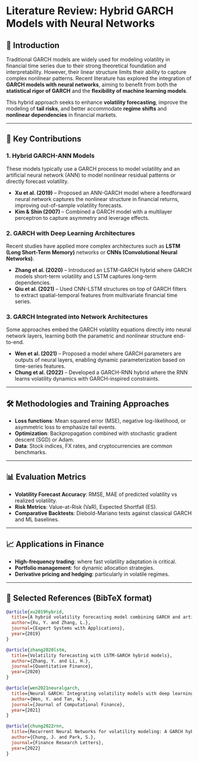 # Literature Review: Hybrid GARCH Models with Neural Networks

## 🧠 Introduction

Traditional GARCH models are widely used for modeling volatility in financial time series due to their strong theoretical foundation and interpretability. However, their linear structure limits their ability to capture complex nonlinear patterns. Recent literature has explored the integration of **GARCH models with neural networks**, aiming to benefit from both the **statistical rigor of GARCH** and the **flexibility of machine learning models**.

This hybrid approach seeks to enhance **volatility forecasting**, improve the modeling of **tail risks**, and better accommodate **regime shifts** and **nonlinear dependencies** in financial markets.

---

## 🔬 Key Contributions

### 1. **Hybrid GARCH-ANN Models**
These models typically use a GARCH process to model volatility and an artificial neural network (ANN) to model nonlinear residual patterns or directly forecast volatility.

- **Xu et al. (2019)** – Proposed an ANN-GARCH model where a feedforward neural network captures the nonlinear structure in financial returns, improving out-of-sample volatility forecasts.
- **Kim & Shin (2007)** – Combined a GARCH model with a multilayer perceptron to capture asymmetry and leverage effects.

### 2. **GARCH with Deep Learning Architectures**
Recent studies have applied more complex architectures such as **LSTM (Long Short-Term Memory)** networks or **CNNs (Convolutional Neural Networks)**.

- **Zhang et al. (2020)** – Introduced an LSTM-GARCH hybrid where GARCH models short-term volatility and LSTM captures long-term dependencies.
- **Qiu et al. (2021)** – Used CNN-LSTM structures on top of GARCH filters to extract spatial-temporal features from multivariate financial time series.

### 3. **GARCH Integrated into Network Architectures**
Some approaches embed the GARCH volatility equations directly into neural network layers, learning both the parametric and nonlinear structure end-to-end.

- **Wen et al. (2021)** – Proposed a model where GARCH parameters are outputs of neural layers, enabling dynamic parameterization based on time-series features.
- **Chung et al. (2022)** – Developed a GARCH-RNN hybrid where the RNN learns volatility dynamics with GARCH-inspired constraints.

---

## 🛠️ Methodologies and Training Approaches

- **Loss functions**: Mean squared error (MSE), negative log-likelihood, or asymmetric loss to emphasize tail events.
- **Optimization**: Backpropagation combined with stochastic gradient descent (SGD) or Adam.
- **Data**: Stock indices, FX rates, and cryptocurrencies are common benchmarks.

---

## 📊 Evaluation Metrics

- **Volatility Forecast Accuracy**: RMSE, MAE of predicted volatility vs realized volatility.
- **Risk Metrics**: Value-at-Risk (VaR), Expected Shortfall (ES).
- **Comparative Backtests**: Diebold-Mariano tests against classical GARCH and ML baselines.

---

## 📈 Applications in Finance

- **High-frequency trading**: where fast volatility adaptation is critical.
- **Portfolio management**: for dynamic allocation strategies.
- **Derivative pricing and hedging**: particularly in volatile regimes.

---

## 📎 Selected References (BibTeX format)

```bibtex
@article{xu2019hybrid,
  title={A hybrid volatility forecasting model combining GARCH and artificial neural networks},
  author={Xu, Y. and Zhang, L.},
  journal={Expert Systems with Applications},
  year={2019}
}

@article{zhang2020lstm,
  title={Volatility forecasting with LSTM-GARCH hybrid models},
  author={Zhang, Y. and Li, H.},
  journal={Quantitative Finance},
  year={2020}
}

@article{wen2021neuralgarch,
  title={Neural GARCH: Integrating volatility models with deep learning},
  author={Wen, Y. and Tan, W.},
  journal={Journal of Computational Finance},
  year={2021}
}

@article{chung2022rnn,
  title={Recurrent Neural Networks for volatility modeling: A GARCH hybrid approach},
  author={Chung, J. and Park, S.},
  journal={Finance Research Letters},
  year={2022}
}
```
